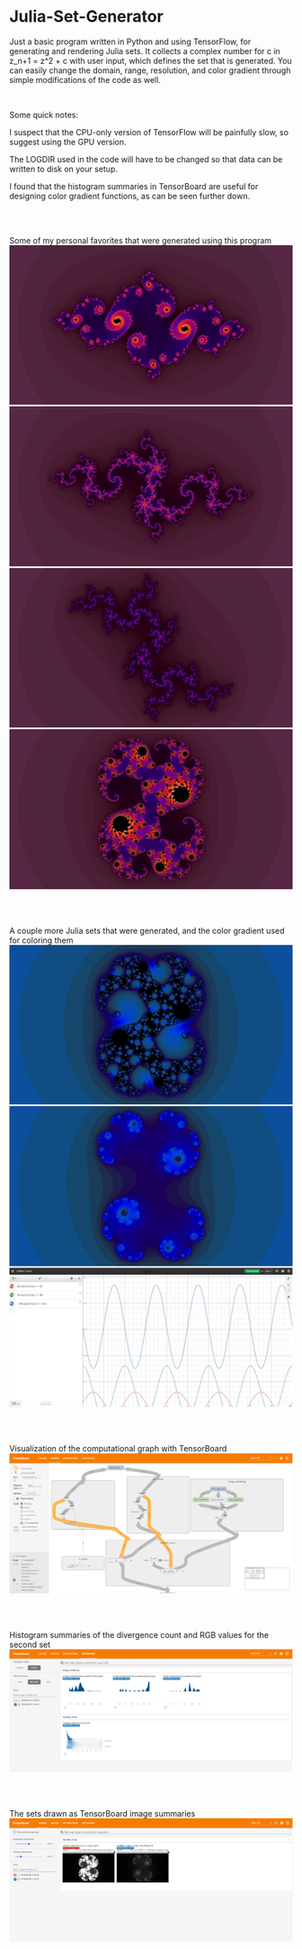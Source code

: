 # Julia-Set-Generator
Just a basic program written in Python and using TensorFlow, for generating and rendering Julia sets. It collects a complex number for c in z_n+1 = z^2 + c with user input, which defines the set that is generated. You can easily change the domain, range, resolution, and color gradient through simple modifications of the code as well.

<br>

Some quick notes:

  I suspect that the CPU-only version of TensorFlow will be painfully slow, so suggest using the GPU version.
  
  The LOGDIR used in the code will have to be changed so that data can be written to disk on your setup.

  I found that the histogram summaries in TensorBoard are useful for designing color gradient functions, as can be seen further down.

<br><br>

Some of my personal favorites that were generated using this program
![-0.764 0.12i](https://github.com/Kektopular/Julia-Set-Generator/blob/master/Example%20Images/Julia%20Set%20-0.764%200.12i.jpg?raw=true)
![-0.835 0.22i](https://github.com/Kektopular/Julia-Set-Generator/blob/master/Example%20Images/Julia%20Set%20-0.835%200.22i.jpg?raw=true)
![0.0 0.74i](https://github.com/Kektopular/Julia-Set-Generator/blob/master/Example%20Images/Julia%20Set%200.0%200.74i.jpg?raw=true)
![0.285 0.012i](https://github.com/Kektopular/Julia-Set-Generator/blob/master/Example%20Images/Julia%20Set%200.285%200.012i.jpg?raw=true)

<br><br>

A couple more Julia sets that were generated, and the color gradient used for coloring them
![0.274 0.0063i](https://github.com/Kektopular/Julia-Set-Generator/blob/master/Example%20Images/Julia%20Set%200.274%200.0063i.jpg?raw=true)
![0.4 0.071i](https://github.com/Kektopular/Julia-Set-Generator/blob/master/Example%20Images/Julia%20Set%200.4%200.071i.jpg?raw=true)
![Color Gradient](https://github.com/Kektopular/Julia-Set-Generator/blob/master/Example%20Images/Color%20Gradient%20Functions.png?raw=true)

<br><br>

Visualization of the computational graph with TensorBoard
![Computational Graph](https://github.com/Kektopular/Julia-Set-Generator/blob/master/Example%20Images/Computational%20Graph.png?raw=true)

<br><br>

Histogram summaries of the divergence count and RGB values for the second set
![Histograms](https://github.com/Kektopular/Julia-Set-Generator/blob/master/Example%20Images/TensorBoard%20Histograms.png?raw=true)

<br><br>

The sets drawn as TensorBoard image summaries
![Images](https://github.com/Kektopular/Julia-Set-Generator/blob/master/Example%20Images/Tensorboard%20Images.png?raw=true)
